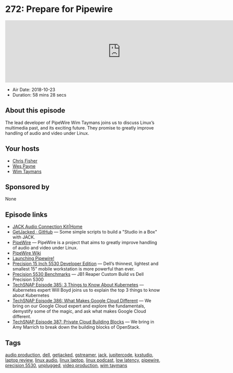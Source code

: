 # 272: Prepare for Pipewire

<iframe src="https://player.fireside.fm/v2/RUkczH-V+3ZW_6Oj9?theme=dark" width="740" height="200" frameborder="0" scrolling="no"></iframe>

* Air Date: 2018-10-23
* Duration: 58 mins 28 secs

## About this episode

The lead developer of PipeWire Wim Taymans joins us to discuss Linux’s multimedia past, and its exciting future. They promise to greatly improve handling of audio and video under Linux.

## Your hosts
* [Chris Fisher](https://linuxunplugged.com/hosts/chrislas)
* [Wes Payne](https://linuxunplugged.com/hosts/wes)
* [Wim Taymans](https://linuxunplugged.com/guests/wimtaymans)

## Sponsored by

None



## Episode links

  * [JACK Audio Connection Kit|Home](http://jackaudio.org/ "JACK Audio Connection Kit|Home")
  * [GetJacked · GitHub](https://github.com/JupiterBroadcasting/GetJacked "GetJacked · GitHub") — Some simple scripts to build a "Studio in a Box" with JACK.
  * [PipeWire](https://pipewire.org/ "PipeWire") — PipeWire is a project that aims to greatly improve handling of audio and video under Linux. 
  * [PipeWire Wiki](https://github.com/PipeWire/pipewire/wiki "PipeWire Wiki")
  * [Launching Pipewire! ](https://blogs.gnome.org/uraeus/2017/09/19/launching-pipewire/ "Launching Pipewire! ")
  * [Precision 15 Inch 5530 Developer Edition](https://www.dell.com/en-us/work/shop/workstations-isv-certified-dell/new-precision-5530/spd/precision-15-5530-laptop/xctop5530hwus "Precision 15 Inch 5530 Developer Edition") — Dell’s thinnest, lightest and smallest 15" mobile workstation is more powerful than ever. 
  * [Precision 5530 Benchmarks](https://openbenchmarking.org/result/1810108-RA-1810090RA16 "Precision 5530 Benchmarks") — JB1 Reaper Custom Build vs Dell Precision 5300
  * [TechSNAP Episode 385: 3 Things to Know About Kubernetes](https://techsnap.systems/385 "TechSNAP Episode 385: 3 Things to Know About Kubernetes") — Kubernetes expert Will Boyd joins us to explain the top 3 things to know about Kubernetes
  * [TechSNAP Episode 386: What Makes Google Cloud Different](https://techsnap.systems/386 "TechSNAP Episode 386: What Makes Google Cloud Different") — We bring on our Google Cloud expert and explore the fundamentals, demystify some of the magic, and ask what makes Google Cloud different. 
  * [TechSNAP Episode 387: Private Cloud Building Blocks](https://techsnap.systems/387 "TechSNAP Episode 387: Private Cloud Building Blocks") — We bring in Amy Marrich to break down the building blocks of OpenStack.



## Tags

[audio production](https://linuxunplugged.com/tags/audio%20production), [dell](https://linuxunplugged.com/tags/dell), [getjacked](https://linuxunplugged.com/tags/getjacked), [gstreamer](https://linuxunplugged.com/tags/gstreamer), [jack](https://linuxunplugged.com/tags/jack), [jupitercode](https://linuxunplugged.com/tags/jupitercode), [kxstudio](https://linuxunplugged.com/tags/kxstudio), [laptop review](https://linuxunplugged.com/tags/laptop%20review), [linux audio](https://linuxunplugged.com/tags/linux%20audio), [linux laptop](https://linuxunplugged.com/tags/linux%20laptop), [linux podcast](https://linuxunplugged.com/tags/linux%20podcast), [low latency](https://linuxunplugged.com/tags/low%20latency), [pipewire](https://linuxunplugged.com/tags/pipewire), [precision 5530](https://linuxunplugged.com/tags/precision%205530), [unplugged](https://linuxunplugged.com/tags/unplugged), [video production](https://linuxunplugged.com/tags/video%20production), [wim taymans](https://linuxunplugged.com/tags/wim%20taymans)
